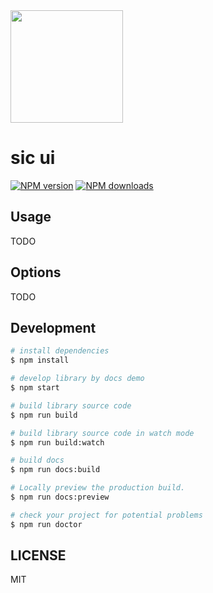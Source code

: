<a href="https://lmy1818.github.io/sic-ui/" target="_blank">
  <img height="180" src="https://testfile.stlg.com.cn/public_image/83fd6378a13df21f2c3caa160ba62565/单logo(2).png">
</a>

<h1>sic ui</h1>

[![NPM version](https://img.shields.io/npm/v/sic-ui.svg?style=flat)](https://npmjs.org/package/sic-ui)
[![NPM downloads](http://img.shields.io/npm/dm/sic-ui.svg?style=flat)](https://npmjs.org/package/sic-ui)

## Usage

TODO

## Options

TODO

## Development

```bash
# install dependencies
$ npm install

# develop library by docs demo
$ npm start

# build library source code
$ npm run build

# build library source code in watch mode
$ npm run build:watch

# build docs
$ npm run docs:build

# Locally preview the production build.
$ npm run docs:preview

# check your project for potential problems
$ npm run doctor
```

## LICENSE

MIT

